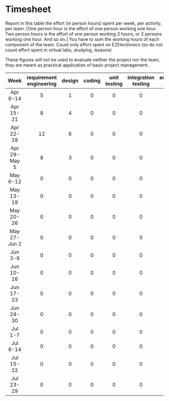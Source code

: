 # Timesheet

Report in this table the effort (in person hours) spent per week, per activity, per team.
[One person hour is the effort of one person working one hour.
Two person hours is the effort of one person working 2 hours, or 2 persons working one hour. And so on.]
You have to sum the working hours of each component of the team.
Count only effort spent on EZElectronics (so do not count effort spent in virtual labs, studying, lessons)

These figures will not be used to evaluate neither the project nor the team, they are meant as practical application of basic project management.

| Week | requirement engineering | design | coding | unit testing | integration testing | acceptance testing | management | git maven |
| :---: | :---------------------: | :----: | :----: | :----------: | :-----------------: | :----------------: | :--------: | :-------: |
| Apr 8-14 | 5 | 1 | 0 | 0 | 0 | 0 | 0 | 0 |
| Apr 15-21 | 8 | 4 | 0 | 0 | 0 | 0 | 0 | 0 |
| Apr 22-28 | 12 | 6 | 0 | 0 | 0 | 0 | 1 | 0 |
| Apr 29-May 5 | 8 | 3 | 0 | 0 | 0 | 0 | 3 | 0 |
| May 6-12 | 0 | 0 | 0 | 0 | 0 | 0 | 0 | 0 |
| May 13-19 | 0 | 0 | 0 | 0 | 0 | 0 | 0 | 0 |
| May 20-26| 0 | 0 | 0 | 0 | 0 | 0 | 0 | 0 |
| May 27-Jun 2 | 0 | 0 | 0 | 0 | 0 | 0 | 0 | 0 |
| Jun 3-9 | 0 | 0 | 0 | 0 | 0 | 0 | 0 | 0 |
| Jun 10-16 | 0 | 0 | 0 | 0 | 0 | 0 | 0 | 0 |
| Jun 17-23 | 0 | 0 | 0 | 0 | 0 | 0 | 0 | 0 |
| Jun 24-30 | 0 | 0 | 0 | 0 | 0 | 0 | 0 | 0 |
| Jul 1-7 | 0 | 0 | 0 | 0 | 0 | 0 | 0 | 0 |
| Jul 8-14 | 0 | 0 | 0 | 0 | 0 | 0 | 0 | 0 |
| Jul 15-22 | 0 | 0 | 0 | 0 | 0 | 0 | 0 | 0 |
| Jul 23-29 | 0 | 0 | 0 | 0 | 0 | 0 | 0 | 0 |
